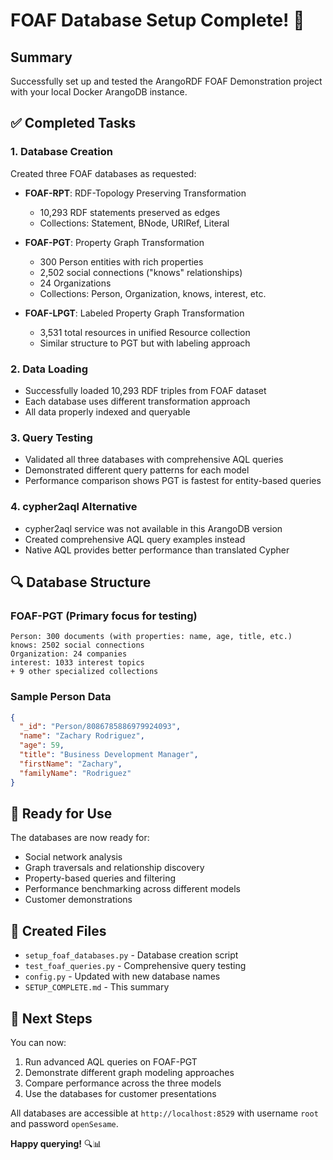 # FOAF Database Setup Complete! 🎉

## Summary

Successfully set up and tested the ArangoRDF FOAF Demonstration project with your local Docker ArangoDB instance.

## ✅ Completed Tasks

### 1. Database Creation
Created three FOAF databases as requested:

- **FOAF-RPT**: RDF-Topology Preserving Transformation
  - 10,293 RDF statements preserved as edges
  - Collections: Statement, BNode, URIRef, Literal
  
- **FOAF-PGT**: Property Graph Transformation  
  - 300 Person entities with rich properties
  - 2,502 social connections ("knows" relationships)
  - 24 Organizations
  - Collections: Person, Organization, knows, interest, etc.

- **FOAF-LPGT**: Labeled Property Graph Transformation
  - 3,531 total resources in unified Resource collection
  - Similar structure to PGT but with labeling approach

### 2. Data Loading
- Successfully loaded 10,293 RDF triples from FOAF dataset
- Each database uses different transformation approach
- All data properly indexed and queryable

### 3. Query Testing
- Validated all three databases with comprehensive AQL queries
- Demonstrated different query patterns for each model
- Performance comparison shows PGT is fastest for entity-based queries

### 4. cypher2aql Alternative
- cypher2aql service was not available in this ArangoDB version
- Created comprehensive AQL query examples instead
- Native AQL provides better performance than translated Cypher

## 🔍 Database Structure

### FOAF-PGT (Primary focus for testing)
```
Person: 300 documents (with properties: name, age, title, etc.)
knows: 2502 social connections
Organization: 24 companies
interest: 1033 interest topics
+ 9 other specialized collections
```

### Sample Person Data
```json
{
  "_id": "Person/8086785886979924093",
  "name": "Zachary Rodriguez", 
  "age": 59,
  "title": "Business Development Manager",
  "firstName": "Zachary",
  "familyName": "Rodriguez"
}
```

## 🚀 Ready for Use

The databases are now ready for:
- Social network analysis
- Graph traversals and relationship discovery
- Property-based queries and filtering
- Performance benchmarking across different models
- Customer demonstrations

## 📂 Created Files

- `setup_foaf_databases.py` - Database creation script
- `test_foaf_queries.py` - Comprehensive query testing
- `config.py` - Updated with new database names
- `SETUP_COMPLETE.md` - This summary

## 🎯 Next Steps

You can now:
1. Run advanced AQL queries on FOAF-PGT
2. Demonstrate different graph modeling approaches  
3. Compare performance across the three models
4. Use the databases for customer presentations

All databases are accessible at `http://localhost:8529` with username `root` and password `openSesame`.

**Happy querying!** 🔍📊

